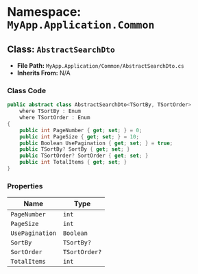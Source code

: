 # Namespace: `MyApp.Application.Common`

## Class: `AbstractSearchDto`

- **File Path:** `MyApp.Application/Common/AbstractSearchDto.cs`
- **Inherits From:** N/A

### Class Code

```csharp
public abstract class AbstractSearchDto<TSortBy, TSortOrder>
    where TSortBy : Enum
    where TSortOrder : Enum
{
    public int PageNumber { get; set; } = 0;
    public int PageSize { get; set; } = 10;
    public Boolean UsePagination { get; set; } = true;
    public TSortBy? SortBy { get; set; }
    public TSortOrder? SortOrder { get; set; }
    public int TotalItems { get; set; }
}

```

### Properties

| Name | Type |
|------|------|
| `PageNumber` | `int` |
| `PageSize` | `int` |
| `UsePagination` | `Boolean` |
| `SortBy` | `TSortBy?` |
| `SortOrder` | `TSortOrder?` |
| `TotalItems` | `int` |

